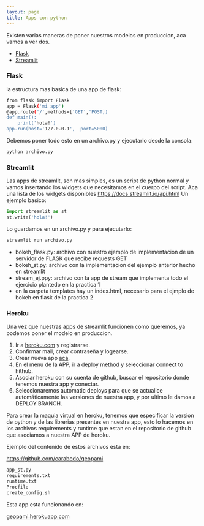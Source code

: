 ```yaml
---
layout: page
title: Apps con python 
---
```



Existen varias maneras de poner nuestros modelos en produccion, aca vamos a ver dos.

* [Flask](#flask)
* [Streamlit](#streamlit)


### Flask

la estructura mas basica de una app de flask:

```bash
from flask import Flask
app = Flask('mi app')
@app.route('/',methods=['GET','POST])
def main():
    print('hola!')
app.run(host='127.0.0.1',  port=5000)
```
Debemos poner todo esto en un archivo.py y ejecutarlo desde la consola:

```bash
python archivo.py
``` 

### Streamlit

Las apps de streamlit, son mas simples, es un script de python normal y vamos insertando los widgets que necesitamos en el cuerpo del script. Aca una lista de los widgets disponibles https://docs.streamlit.io/api.html
Un ejemplo basico:

```python
import streamlit as st
st.write('hola!')
```
Lo guardamos en un archivo.py y para ejecutarlo:

```bash
streamlit run archivo.py
``` 


* bokeh_flask.py: archivo con nuestro ejemplo de implementacion de un servidor de FLASK que recibe requests GET
* bokeh_st.py: archivo con la implementacion del ejemplo anterior hecho en streamlit
* stream_ej.ppy: archivo con la app de stream que implementa todo el ejercicio plantedo en la practica 1
* en la carpeta templates hay un index.html, necesario para el ejmplo de bokeh en flask de la practica 2




### Heroku 


Una vez que nuestras apps de streamlit funcionen como queremos, ya podemos poner el modelo en produccion.


1. Ir a [heroku.com](https://signup.heroku.com/) y registrarse.
2. Confirmar mail, crear contraseña y logearse.
3. Crear nueva app [aca](https://dashboard.heroku.com/new-app).
4. En el menu de la APP, ir a deploy method y seleccionar connect to hithub.
5. Asociar heroku con su cuenta de github, buscar el repositorio donde tenemos nuestra app y conectar.
6. Seleccionaremos automatic deploys para que se actualice automáticamente las versiones de nuestra app, y por ultimo le damos a DEPLOY BRANCH.


Para crear la maquia virtual en heroku, tenemos que especificar la version de python y de las librerias presentes en nuestra app, esto lo hacemos en los archivos requirements y runtime que estan en el repositorio de github que asociamos a nuestra APP de heroku.



Ejemplo del contenido de estos archivos esta en:

https://github.com/carabedo/geopami

```bash
app_st.py
requirements.txt
runtime.txt
Procfile
create_config.sh
``` 


Esta app esta funcionando en:

[geopami.herokuapp.com](https://geopami.herokuapp.com/)

